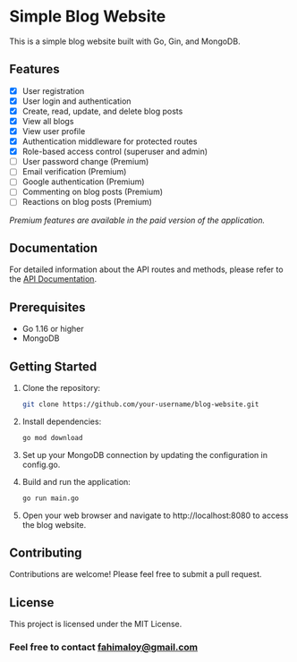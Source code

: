# Simple Blog Website

This is a simple blog website built with Go, Gin, and MongoDB.

## Features

- [x] User registration
- [x] User login and authentication
- [x] Create, read, update, and delete blog posts
- [x] View all blogs
- [x] View user profile
- [x] Authentication middleware for protected routes
- [x] Role-based access control (superuser and admin)
- [ ] User password change (Premium)
- [ ] Email verification (Premium)
- [ ] Google authentication (Premium)
- [ ] Commenting on blog posts (Premium)
- [ ] Reactions on blog posts (Premium)

*Premium features are available in the paid version of the application.*
## Documentation

For detailed information about the API routes and methods, please refer to the [API Documentation](documentation/index.html).

## Prerequisites

- Go 1.16 or higher
- MongoDB

## Getting Started

1. Clone the repository:
   ```bash
   git clone https://github.com/your-username/blog-website.git
2. Install dependencies:
    ```bash
   go mod download
3. Set up your MongoDB connection by updating the configuration in config.go.

4. Build and run the application:
    ```bash
   go run main.go
5. Open your web browser and navigate to http://localhost:8080 to access the blog website.

## Contributing

Contributions are welcome! Please feel free to submit a pull request.

## License
This project is licensed under the MIT License.

### Feel free to contact fahimaloy@gmail.com
